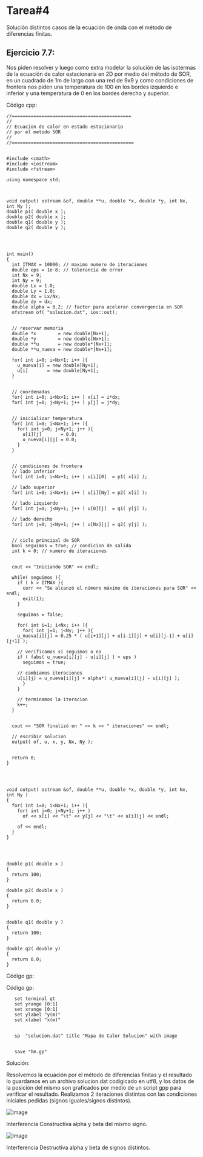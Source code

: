 
# Tarea#4

Solución distintos casos de la ecuación de onda con el método de diferencias finitas.




## Ejercicio 7.7: 

Nos piden resolver y luego como extra modelar la solución de las isotermas de la ecuación de calor estacionaria en 2D por medio del método de SOR, en un cuadrado de 1m de largo con una red de 9x9 y como condiciones de frontera nos piden una temperatura de 100 en los bordes izquierdo e inferior y una temperatura de 0 en los bordes derecho y superior.



Código cpp: 

    //============================================
    //
    // Ecuacion de calor en estado estacionario
    // por el metodo SOR
    //
    //=============================================


    #include <cmath>
    #include <iostream>
    #include <fstream>

    using namespace std;



    void output( ostream &of, double **u, double *x, double *y, int Nx, int Ny );
    double p1( double x );
    double p2( double x );
    double q1( double y );
    double q2( double y );




    int main()
    {
      int ITMAX = 10000; // maximo numero de iteraciones
      double eps = 1e-8; // tolerancia de error
      int Nx = 9;
      int Ny = 9;
      double Lx = 1.0;
      double Ly = 1.0;
      double dx = Lx/Nx;
      double dy = dx;
      double alpha = 0.2; // factor para acelerar convergencia en SOR
      ofstream of( "solucion.dat", ios::out);


      // reservar memoria
      double *x        = new double[Nx+1];
      double *y        = new double[Nx+1];
      double **u       = new double*[Nx+1];
      double **u_nueva = new double*[Nx+1];

      for( int i=0; i<Nx+1; i++ ){
        u_nueva[i] = new double[Ny+1];
        u[i]       = new double[Ny+1];
      }


      // coordenadas
      for( int i=0; i<Nx+1; i++ ) x[i] = i*dx;
      for( int j=0; j<Ny+1; j++ ) y[j] = j*dy;


      // inicializar temperatura
      for( int i=0; i<Nx+1; i++ ){
        for( int j=0; j<Ny+1; j++ ){
          u[i][j]       = 0.0;
          u_nueva[i][j] = 0.0;
        }
      }


      // condiciones de frontera
      // lado inferior
      for( int i=0; i<Nx+1; i++ ) u[i][0]  = p1( x[i] );

      // lado superior
      for( int i=0; i<Nx+1; i++ ) u[i][Ny] = p2( x[i] );

      // lado izquierdo
      for( int j=0; j<Ny+1; j++ ) u[0][j]  = q1( y[j] );

      // lado derecho
      for( int j=0; j<Ny+1; j++ ) u[Nx][j] = q2( y[j] );


      // ciclo principal de SOR
      bool seguimos = true; // condicion de salida
      int k = 0; // numero de iteraciones


      cout << "Iniciando SOR" << endl;

      while( seguimos ){
        if ( k > ITMAX ){
          cerr << "Se alcanzó el número máximo de iteraciones para SOR" << endl;
          exit(1);
        }

        seguimos = false;

        for( int i=1; i<Nx; i++ ){
          for( int j=1; j<Ny; j++ ){
        u_nueva[i][j] = 0.25 * ( u[i+1][j] + u[i-1][j] + u[i][j-1] + u[i][j+1] );

        // verificamos si seguimos o no
        if ( fabs( u_nueva[i][j] - u[i][j] ) > eps )
          seguimos = true;

        // cambiamos iteraciones
        u[i][j] = u_nueva[i][j] + alpha*( u_nueva[i][j] - u[i][j] );	
          }
        }

        // terminamos la iteracion
        k++;
      }


      cout << "SOR finalizó en " << k << " iteraciones" << endl;

      // escribir solucion
      output( of, u, x, y, Nx, Ny );


      return 0;
    }




    void output( ostream &of, double **u, double *x, double *y, int Nx, int Ny )
    {
      for( int i=0; i<Nx+1; i++ ){
        for( int j=0; j<Ny+1; j++ )
          of << x[i] << "\t" << y[j] << "\t" << u[i][j] << endl;

        of << endl;
      }
    }




    double p1( double x )
    {
      return 100;
    }

    double p2( double x )
    {
      return 0.0;
    }


    double q1( double y )
    {
      return 100;
    }

    double q2( double y)
    {
      return 0.0;
    }

    
Código gp:




Código gp:



       set terminal qt
       set yrange [0:1]
       set xrange [0:1]
       set ylabel "y(m)"
       set xlabel "x(m)"


       sp  "solucion.dat" title "Mapa de Calor Solucion" with image


       save "hm.gp"



Solución:


Resolvemos la ecuación por el método de diferencias finitas y el resultado lo guardamos en un archivo solucion.dat codigicado en utf8, y los datos de la posición del mismo son graficados por medio de un script gpp para verificar el resultado. Realizamos 2 iteraciones distintas con las condiciones iniciales pedidas (signos iguales/signos distintos).

![image](https://user-images.githubusercontent.com/100542213/198173794-952c4c0b-afd1-430e-b448-103980ce97fd.png)

Interferencia Constructiva alpha y beta del mismo signo.

![image](https://user-images.githubusercontent.com/100542213/198173805-ae3658cb-9a1e-4b80-aac7-9d7055bfa7b3.png)

Interferencia Destructiva alpha y beta de signos distintos.




